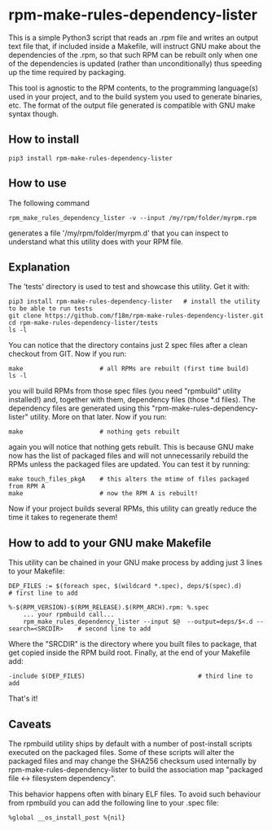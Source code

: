 # rpm-make-rules-dependency-lister

This is a simple Python3 script that reads an .rpm file and writes an output text file 
that, if included inside a Makefile, will instruct GNU make about the dependencies 
of the .rpm, so that such RPM can be rebuilt only when one of the dependencies is updated 
(rather than unconditionally) thus speeding up the time required by packaging.

This tool is agnostic to the RPM contents, to the programming language(s) used in your project,
and to the build system you used to generate binaries, etc.
The format of the output file generated is compatible with GNU make syntax though.

## How to install

```
pip3 install rpm-make-rules-dependency-lister
```

## How to use

The following command
```
rpm_make_rules_dependency_lister -v --input /my/rpm/folder/myrpm.rpm
```
generates a file '/my/rpm/folder/myrpm.d' that you can inspect to understand what this utility does
with your RPM file.

## Explanation

The 'tests' directory is used to test and showcase this utility. Get it with:

```
pip3 install rpm-make-rules-dependency-lister   # install the utility to be able to run tests
git clone https://github.com/f18m/rpm-make-rules-dependency-lister.git
cd rpm-make-rules-dependency-lister/tests
ls -l
```

You can notice that the directory contains just 2 spec files after a clean checkout from GIT.
Now if you run:

```
make                     # all RPMs are rebuilt (first time build)
ls -l
```

you will build RPMs from those spec files (you need "rpmbuild" utility installed!) and, together
with them, dependency files (those *.d files). The dependency files are generated using this
"rpm-make-rules-dependency-lister" utility. More on that later.
Now if you run:

```
make                     # nothing gets rebuilt
```

again you will notice that nothing gets rebuilt. This is because GNU make now has the list of 
packaged files and will not unnecessarily rebuild the RPMs unless the packaged files are updated.
You can test it by running:

```
make touch_files_pkgA    # this alters the mtime of files packaged from RPM A
make                     # now the RPM A is rebuilt!
```

Now if your project builds several RPMs, this utility can greatly reduce the time it takes to
regenerate them!

## How to add to your GNU make Makefile

This utility can be chained in your GNU make process by adding just 3 lines to your Makefile:

```
DEP_FILES := $(foreach spec, $(wildcard *.spec), deps/$(spec).d)        # first line to add

%-$(RPM_VERSION)-$(RPM_RELEASE).$(RPM_ARCH).rpm: %.spec
	... your rpmbuild call...
	rpm_make_rules_dependency_lister --input $@  --output=deps/$<.d --search=<SRCDIR>    # second line to add
```

Where the "SRCDIR" is the directory where you built files to package, that get copied inside the RPM build root.
Finally, at the end of your Makefile add:

```
-include $(DEP_FILES)                               # third line to add
```

That's it!

## Caveats

The rpmbuild utility ships by default with a number of post-install scripts executed on the
packaged files. Some of these scripts will alter the packaged files and may change the SHA256 checksum
used internally by rpm-make-rules-dependency-lister to build the association map 
"packaged file <-> filesystem dependency".

This behavior happens often with binary ELF files. To avoid such behaviour from rpmbuild you can add
the following line to your .spec file:

```
%global __os_install_post %{nil}
```
